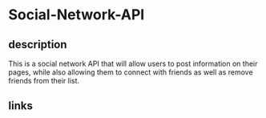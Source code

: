 # Social-Network-API

## description 
This is a social network API that will allow users to post information on their pages, while also allowing them to connect with friends as well as remove friends from their list.


## links 

